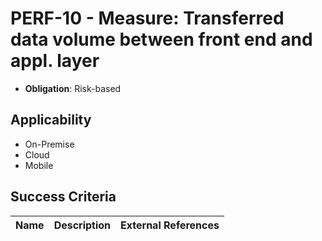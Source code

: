 # PERF-10 - Measure: Transferred data volume between front end and appl. layer

- **Obligation**: Risk-based






## Applicability

- On-Premise
- Cloud
- Mobile



## Success Criteria

| Name | Description | External References |
| ----- | ---------- | ------------------- |

